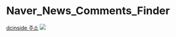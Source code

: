 # Naver_News_Comments_Finder
<a href="http://gall.dcinside.com/board/view/?id=twice&no=2629903">dcinside 주소</a>
<img src="http://i.imgur.com/L4gNllR.png">
